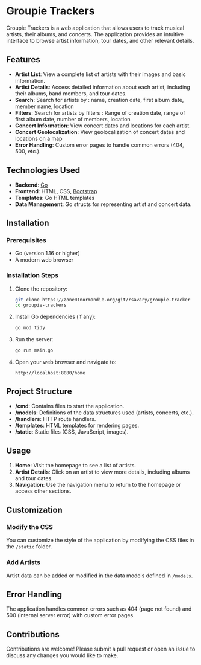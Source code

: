 # Groupie Trackers

Groupie Trackers is a web application that allows users to track musical artists, their albums, and concerts. The application provides an intuitive interface to browse artist information, tour dates, and other relevant details.

## Features

- **Artist List**: View a complete list of artists with their images and basic information.
- **Artist Details**: Access detailed information about each artist, including their albums, band members, and tour dates.
- **Search**: Search for artists by : name, creation date, first album date, member name, location
- **Filters**: Search for artists by filters : Range of creation date, range of first album date, number of members, location
- **Concert Information**: View concert dates and locations for each artist.
- **Concert Geolocalization**: View geolocalization of concert dates and locations on a map
- **Error Handling**: Custom error pages to handle common errors (404, 500, etc.).

## Technologies Used

- **Backend**: [Go](https://golang.org/)
- **Frontend**: HTML, CSS, [Bootstrap](https://getbootstrap.com/)
- **Templates**: Go HTML templates
- **Data Management**: Go structs for representing artist and concert data.

## Installation

### Prerequisites

- Go (version 1.16 or higher)
- A modern web browser

### Installation Steps

1. Clone the repository:

    ```sh
    git clone https://zone01normandie.org/git/rsavary/groupie-tracker
    cd groupie-trackers
    ```

2. Install Go dependencies (if any):

    ```sh
    go mod tidy
    ```

3. Run the server:

    ```sh
    go run main.go
    ```

4. Open your web browser and navigate to:

    ```
    http://localhost:8080/home
    ```

## Project Structure

- **/cmd**: Contains files to start the application.
- **/models**: Definitions of the data structures used (artists, concerts, etc.).
- **/handlers**: HTTP route handlers.
- **/templates**: HTML templates for rendering pages.
- **/static**: Static files (CSS, JavaScript, images).

## Usage

1. **Home**: Visit the homepage to see a list of artists.
2. **Artist Details**: Click on an artist to view more details, including albums and tour dates.
3. **Navigation**: Use the navigation menu to return to the homepage or access other sections.

## Customization

### Modify the CSS

You can customize the style of the application by modifying the CSS files in the `/static` folder.

### Add Artists

Artist data can be added or modified in the data models defined in `/models`.

## Error Handling

The application handles common errors such as 404 (page not found) and 500 (internal server error) with custom error pages.

## Contributions

Contributions are welcome! Please submit a pull request or open an issue to discuss any changes you would like to make.
